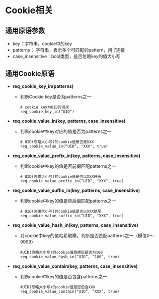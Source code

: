 # Cookie相关

## 通用原语参数

- key：字符串，cookie中的key
- patterns： 字符串，表示多个可匹配的pattern，用‘|’连接
- case_insensitive：bool类型，是否忽略key的值大小写

## 通用Cookie原语

- **req_cookie_key_in(patterns)**
  - 判断Cookie key是否为patterns之一
  
    ```
    # cookie key为UID的请求
    req_cookie_key_in(“UID”)
    ```
- **req_cookie_value_in(key, patterns, case_insensitive)**
  
  - 判断cookie中key对应的值是否为patterns之一
  
    ```
    # UID(忽略大小写)的cookie值是否是XXX
    req_cookie_value_in(“UID”, "XXX", true)
    ```
- **req_cookie_value_prefix_in(key, patterns, case_insensitive)**
  
  - 判断cookie中key的值是否前缀匹配patterns之一
  
    ```
    # UID(忽略大小写)的cookie值是否以XXX开头
    req_cookie_value_prefix_in(“UID”, "XXX", true)
    ```
- **req_cookie_value_suffix_in(key, patterns, case_insensitive)**
  - 判断cookie中key的值是否后缀匹配patterns之一
  
    ```
    # UID(忽略大小写)的cookie值是否以XXX结尾
    req_cookie_value_suffix_in(“UID”, "XXX", true)
    ```
- **req_cookie_value_hash_in(key, patterns, case_insensitive)**
  
  - 对cookie中key的值哈希取模，判断是否匹配patterns之一（模值0～9999）
  
    ```
    #UID(忽略大小写)的cookie值取模后是否为100
    req_cookie_value_hash_in(“UID”, “100”, true)
    ```
- **req_cookie_value_contain(key, patterns, case_insensitive)**

  - 判断cookie中key的值是否包含patterns之一

    ```
    #UID(忽略大小写)的cookie值是否包含XXX
    req_cookie_value_contain(“UID”, “XXX”, true)
    ```

